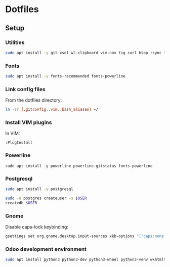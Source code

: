 # Dotfiles

## Setup

### Utilities

```sh
sudo apt install -y git xsel wl-clipboard vim-nox tig curl btop rsync tree ripgrep build-essential shellcheck
```

### Fonts

```sh
sudo apt install -y fonts-recommended fonts-powerline
```

### Link config files

From the dotfiles directory:
```sh
ln -sr {.gitconfig,.vim,.bash_aliases} ~/
```

### Install VIM plugins

In VIM:
```vimscript
:PlugInstall
```

### Powerline

```
sudo apt install -y powerline powerline-gitstatus fonts-powerline
```

### Postgresql

```sh
sudo apt install -y postgresql
```

```sh
sudo -u postgres createuser -s $USER
createdb $USER
```

### Gnome

Disable caps-lock keybinding:
```sh
gsettings set org.gnome.desktop.input-sources xkb-options "['caps:none']"
```

### Odoo development environment

```sh
sudo apt install python3 python3-dev python3-wheel python3-venv wkhtmltopdf libsasl2-dev libldap2-dev libpq-dev libjpeg-dev libxml2-dev libxslt1-dev
```

